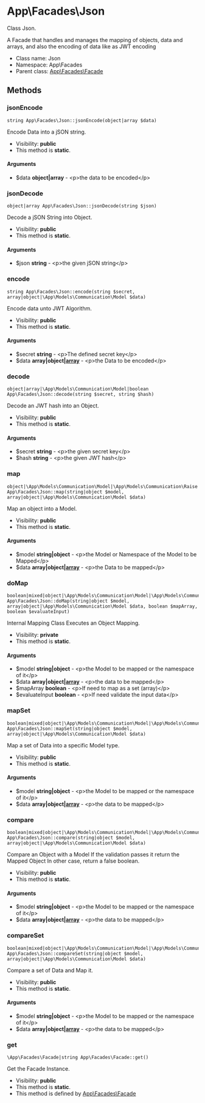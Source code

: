 App\Facades\Json
===============

Class Json.

A Facade that handles and manages the mapping
of objects, data and arrays, and also the encoding of data
like as JWT encoding


* Class name: Json
* Namespace: App\Facades
* Parent class: [App\Facades\Facade](App-Facades-Facade.md)







Methods
-------


### jsonEncode

    string App\Facades\Json::jsonEncode(object|array $data)

Encode Data into a jSON string.



* Visibility: **public**
* This method is **static**.


#### Arguments
* $data **object|array** - &lt;p&gt;the data to be encoded&lt;/p&gt;



### jsonDecode

    object|array App\Facades\Json::jsonDecode(string $json)

Decode a jSON String into Object.



* Visibility: **public**
* This method is **static**.


#### Arguments
* $json **string** - &lt;p&gt;the given jSON string&lt;/p&gt;



### encode

    string App\Facades\Json::encode(string $secret, array|object|\App\Models\Communication\Model $data)

Encode data unto JWT Algorithm.



* Visibility: **public**
* This method is **static**.


#### Arguments
* $secret **string** - &lt;p&gt;The defined secret key&lt;/p&gt;
* $data **array|object|[array](App-Models-Communication-Model.md)** - &lt;p&gt;the Data to be encoded&lt;/p&gt;



### decode

    object|array|\App\Models\Communication\Model|boolean App\Facades\Json::decode(string $secret, string $hash)

Decode an JWT hash into an Object.



* Visibility: **public**
* This method is **static**.


#### Arguments
* $secret **string** - &lt;p&gt;the given secret key&lt;/p&gt;
* $hash **string** - &lt;p&gt;the given JWT hash&lt;/p&gt;



### map

    object|\App\Models\Communication\Model|\App\Models\Communication\Raise App\Facades\Json::map(string|object $model, array|object|\App\Models\Communication\Model $data)

Map an object into a Model.



* Visibility: **public**
* This method is **static**.


#### Arguments
* $model **string|object** - &lt;p&gt;the Model or Namespace of the Model to be Mapped&lt;/p&gt;
* $data **array|object|[array](App-Models-Communication-Model.md)** - &lt;p&gt;the Data to be mapped&lt;/p&gt;



### doMap

    boolean|mixed|object|\App\Models\Communication\Model|\App\Models\Communication\Raise App\Facades\Json::doMap(string|object $model, array|object|\App\Models\Communication\Model $data, boolean $mapArray, boolean $evaluateInput)

Internal Mapping Class
Executes an Object Mapping.



* Visibility: **private**
* This method is **static**.


#### Arguments
* $model **string|object** - &lt;p&gt;the Model to be mapped or the namespace of it&lt;/p&gt;
* $data **array|object|[array](App-Models-Communication-Model.md)** - &lt;p&gt;the data to be mapped&lt;/p&gt;
* $mapArray **boolean** - &lt;p&gt;If need to map as a set (array)&lt;/p&gt;
* $evaluateInput **boolean** - &lt;p&gt;If need validate the input data&lt;/p&gt;



### mapSet

    boolean|mixed|object|\App\Models\Communication\Model|\App\Models\Communication\Raise App\Facades\Json::mapSet(string|object $model, array|object|\App\Models\Communication\Model $data)

Map a set of Data into a specific Model type.



* Visibility: **public**
* This method is **static**.


#### Arguments
* $model **string|object** - &lt;p&gt;the Model to be mapped or the namespace of it&lt;/p&gt;
* $data **array|object|[array](App-Models-Communication-Model.md)** - &lt;p&gt;the data to be mapped&lt;/p&gt;



### compare

    boolean|mixed|object|\App\Models\Communication\Model|\App\Models\Communication\Raise App\Facades\Json::compare(string|object $model, array|object|\App\Models\Communication\Model $data)

Compare an Object with a Model
If the validation passes it return the Mapped Object
In other case, return a false boolean.



* Visibility: **public**
* This method is **static**.


#### Arguments
* $model **string|object** - &lt;p&gt;the Model to be mapped or the namespace of it&lt;/p&gt;
* $data **array|object|[array](App-Models-Communication-Model.md)** - &lt;p&gt;the data to be mapped&lt;/p&gt;



### compareSet

    boolean|mixed|object|\App\Models\Communication\Model|\App\Models\Communication\Raise App\Facades\Json::compareSet(string|object $model, array|object|\App\Models\Communication\Model $data)

Compare a set of Data and Map it.



* Visibility: **public**
* This method is **static**.


#### Arguments
* $model **string|object** - &lt;p&gt;the Model to be mapped or the namespace of it&lt;/p&gt;
* $data **array|object|[array](App-Models-Communication-Model.md)** - &lt;p&gt;the data to be mapped&lt;/p&gt;



### get

    \App\Facades\Facade|string App\Facades\Facade::get()

Get the Facade Instance.



* Visibility: **public**
* This method is **static**.
* This method is defined by [App\Facades\Facade](App-Facades-Facade.md)



